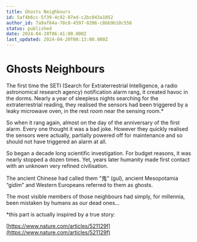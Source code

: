 ```yaml
---
title: Ghosts Neighbours
id: 5af4b6cc-5f39-4c92-87ed-c2bc043a1052
author_id: 7a9af84a-70c8-4597-8206-c8bb9b10c558
status: published
date: 2024-04-20T06:41:00.000Z
last_updated: 2024-04-20T08:13:00.000Z
---
```


# Ghosts Neighbours


The first time the SETI (Search for Extraterrestrial Intelligence, a radio astronomical research agency) notification alarm rang, it created havoc in the dorms. Nearly a year of sleepless nights searching for the extraterrestrial reading, they realised the sensors had been triggered by a leaky microwave oven, in the rest room near the sensing room.*

So when it rang again, almost on the day of the anniversary of the first alarm. Every one thought it was a bad joke. However they quickly realised the sensors were actually, partially powered off for maintenance and so should not have triggered an alarm at all.

So began  a decade long scientific investigation. For budget reasons, it was nearly stopped a dozen times. Yet, years later humanity made first contact with an unknown very refined civilisation. 

The ancient Chinese had called them "鬼" (guǐ), ancient Mesopotamia “gidim” and Western Europeans referred to them as ghosts. 

The most visible members of those neighbours had simply, for millennia, been mistaken by humans as our dead ones…



*this part is actually inspired by a true story:

[https://www.nature.com/articles/521129f](https://www.nature.com/articles/521129f)
